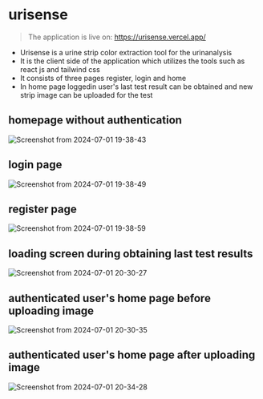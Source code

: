 # urisense

   > The application is live on: https://urisense.vercel.app/ 

   - Urisense is a urine strip color extraction tool for the urinanalysis
   - It is the client side of the application which utilizes the tools such as react js and tailwind css
   - It consists of three pages register, login and home
   - In home page loggedin user's last test result can be obtained and new strip image can be uploaded for the test
 
 ## homepage without authentication
![Screenshot from 2024-07-01 19-38-43](https://github.com/karan-2004/urisense/assets/94951738/b6404811-75df-4827-8b02-aaf013b0a5d2)
## login page
![Screenshot from 2024-07-01 19-38-49](https://github.com/karan-2004/urisense/assets/94951738/873ea313-24c0-47ab-a6cc-71df1cc0ea87)
## register page
![Screenshot from 2024-07-01 19-38-59](https://github.com/karan-2004/urisense/assets/94951738/75422e97-6cd9-4281-8875-46c3a659864c)
## loading screen during obtaining last test results
![Screenshot from 2024-07-01 20-30-27](https://github.com/karan-2004/urisense/assets/94951738/5d6c86ca-1894-41ef-9b6d-3a9f414166e4)
## authenticated user's home page before uploading image
![Screenshot from 2024-07-01 20-30-35](https://github.com/karan-2004/urisense/assets/94951738/5fa6b344-dab0-4257-a206-695d21ae19fa)
## authenticated user's home page after uploading image
![Screenshot from 2024-07-01 20-34-28](https://github.com/karan-2004/urisense/assets/94951738/0a2b2183-dc3d-410f-b551-23d782ae6467)
